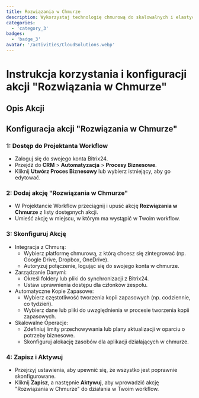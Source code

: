 ```yaml
---
title: Rozwiązania w Chmurze
description: Wykorzystaj technologię chmurową do skalowalnych i elastycznych operacji.
categories: 
  - 'category_3'
badges: 
  - 'badge_3'
avatar: '/activities/CloudSolutions.webp'
---
```

# Instrukcja korzystania i konfiguracji akcji "Rozwiązania w Chmurze"

## Opis Akcji

## **Konfiguracja akcji "Rozwiązania w Chmurze"**

### 1: Dostęp do Projektanta Workflow
- Zaloguj się do swojego konta Bitrix24.
- Przejdź do **CRM** > **Automatyzacja** > **Procesy Biznesowe**.
- Kliknij **Utwórz Proces Biznesowy** lub wybierz istniejący, aby go edytować.

### 2: Dodaj akcję "Rozwiązania w Chmurze"
- W Projektancie Workflow przeciągnij i upuść akcję **Rozwiązania w Chmurze** z listy dostępnych akcji.
- Umieść akcję w miejscu, w którym ma wystąpić w Twoim workflow.

### 3: Skonfiguruj Akcję
- Integracja z Chmurą:
  - Wybierz platformę chmurową, z którą chcesz się zintegrować (np. Google Drive, Dropbox, OneDrive).
  - Autoryzuj połączenie, logując się do swojego konta w chmurze.
- Zarządzanie Danymi:
  - Określ foldery lub pliki do synchronizacji z Bitrix24.
  - Ustaw uprawnienia dostępu dla członków zespołu.
- Automatyczne Kopie Zapasowe:
  - Wybierz częstotliwość tworzenia kopii zapasowych (np. codziennie, co tydzień).
  - Wybierz dane lub pliki do uwzględnienia w procesie tworzenia kopii zapasowych.
- Skalowalne Operacje:
  - Zdefiniuj limity przechowywania lub plany aktualizacji w oparciu o potrzeby biznesowe.
  - Skonfiguruj alokację zasobów dla aplikacji działających w chmurze.

### 4: Zapisz i Aktywuj
- Przejrzyj ustawienia, aby upewnić się, że wszystko jest poprawnie skonfigurowane.
- Kliknij **Zapisz**, a następnie **Aktywuj**, aby wprowadzić akcję "Rozwiązania w Chmurze" do działania w Twoim workflow.